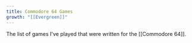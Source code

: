 ```yaml
---
title: Commodore 64 Games
growth: "[[Evergreen]]"
---
```

The list of games I've played that were written for the [[Commodore 64]].